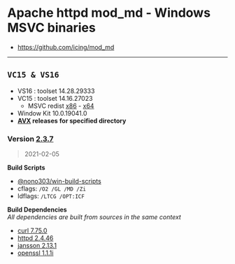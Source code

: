 # Apache httpd mod_md - Windows MSVC binaries #
- https://github.com/icing/mod_md

----
## `VC15 & VS16`
- VS16 : toolset 14.28.29333
- VC15 : toolset 14.16.27023
  - MSVC redist  [x86](https://aka.ms/vs/16/release/vc_redist.x86.exe) - [x64](https://aka.ms/vs/16/release/vc_redist.x64.exe)
- Window Kit 10.0.19041.0
- **[AVX](https://msdn.microsoft.com/fr-fr/library/jj620901.aspx) releases** __for specified directory__

### Version [2.3.7](https://github.com/icing/mod_md/tree/v2.3.7)
> 2021-02-05

**Build Scripts** 

- [@nono303/win-build-scripts](https://github.com/nono303/win-build-scripts)
- cflags: `/O2 /GL /MD /Zi`
- ldflags: `/LTCG /OPT:ICF`

**Build Dependencies**  
*All dependencies are built from sources in the same context*

 - [curl 7.75.0](https://github.com/curl/curl/tree/curl-7_75_0)  
 - [httpd 2.4.46](https://github.com/apache/httpd/tree/2.4.46)   
 - [jansson 2.13.1](https://github.com/akheron/jansson/tree/v2.13.1)
 - [openssl 1.1.1i](https://github.com/openssl/openssl/tree/OpenSSL_1_1_1i)
